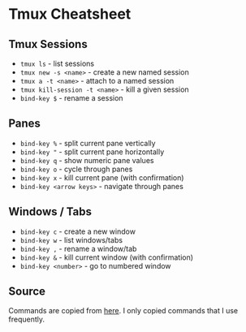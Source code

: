 # Tmux Cheatsheet

## Tmux Sessions

- `tmux ls` - list sessions
- `tmux new -s <name>` - create a new named session
- `tmux a -t <name>` - attach to a named session
- `tmux kill-session -t <name>` - kill a given session
- `bind-key $` - rename a session

## Panes

- `bind-key %` - split current pane vertically
- `bind-key "` - split current pane horizontally
- `bind-key q` - show numeric pane values
- `bind-key o` - cycle through panes
- `bind-key x` - kill current pane (with confirmation)
- `bind-key <arrow keys>` - navigate through panes

## Windows / Tabs

- `bind-key c` - create a new window
- `bind-key w` - list windows/tabs
- `bind-key ,` - rename a window/tab
- `bind-key &` - kill current window (with confirmation)
- `bind-key <number>` - go to numbered window

## Source

Commands are copied from [here](https://www.cheatography.com/thecultofkaos/cheat-sheets/tmux-basics/). I only copied commands that I use frequently.